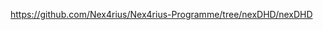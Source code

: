 <a href="https://github.com/Nex4rius/Nex4rius-Programme/tree/nexDHD/nexDHD">https://github.com/Nex4rius/Nex4rius-Programme/tree/nexDHD/nexDHD</a>
